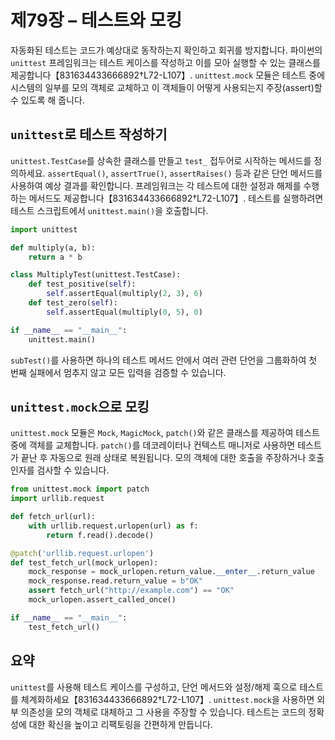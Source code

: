 # 제79장 – 테스트와 모킹

자동화된 테스트는 코드가 예상대로 동작하는지 확인하고 회귀를 방지합니다. 파이썬의 `unittest` 프레임워크는 테스트 케이스를 작성하고 이를 모아 실행할 수 있는 클래스를 제공합니다【831634433666892†L72-L107】. `unittest.mock` 모듈은 테스트 중에 시스템의 일부를 모의 객체로 교체하고 이 객체들이 어떻게 사용되는지 주장(assert)할 수 있도록 해 줍니다.

## `unittest`로 테스트 작성하기

`unittest.TestCase`를 상속한 클래스를 만들고 `test_` 접두어로 시작하는 메서드를 정의하세요. `assertEqual()`, `assertTrue()`, `assertRaises()` 등과 같은 단언 메서드를 사용하여 예상 결과를 확인합니다. 프레임워크는 각 테스트에 대한 설정과 해제를 수행하는 메서드도 제공합니다【831634433666892†L72-L107】. 테스트를 실행하려면 테스트 스크립트에서 `unittest.main()`을 호출합니다.

```python
import unittest

def multiply(a, b):
    return a * b

class MultiplyTest(unittest.TestCase):
    def test_positive(self):
        self.assertEqual(multiply(2, 3), 6)
    def test_zero(self):
        self.assertEqual(multiply(0, 5), 0)

if __name__ == "__main__":
    unittest.main()
```

`subTest()`를 사용하면 하나의 테스트 메서드 안에서 여러 관련 단언을 그룹화하여 첫 번째 실패에서 멈추지 않고 모든 입력을 검증할 수 있습니다.

## `unittest.mock`으로 모킹

`unittest.mock` 모듈은 `Mock`, `MagicMock`, `patch()`와 같은 클래스를 제공하여 테스트 중에 객체를 교체합니다. `patch()`를 데코레이터나 컨텍스트 매니저로 사용하면 테스트가 끝난 후 자동으로 원래 상태로 복원됩니다. 모의 객체에 대한 호출을 주장하거나 호출 인자를 검사할 수 있습니다.

```python
from unittest.mock import patch
import urllib.request

def fetch_url(url):
    with urllib.request.urlopen(url) as f:
        return f.read().decode()

@patch('urllib.request.urlopen')
def test_fetch_url(mock_urlopen):
    mock_response = mock_urlopen.return_value.__enter__.return_value
    mock_response.read.return_value = b"OK"
    assert fetch_url("http://example.com") == "OK"
    mock_urlopen.assert_called_once()

if __name__ == "__main__":
    test_fetch_url()
```

## 요약

`unittest`를 사용해 테스트 케이스를 구성하고, 단언 메서드와 설정/해제 훅으로 테스트를 체계화하세요【831634433666892†L72-L107】. `unittest.mock`을 사용하면 외부 의존성을 모의 객체로 대체하고 그 사용을 주장할 수 있습니다. 테스트는 코드의 정확성에 대한 확신을 높이고 리팩토링을 간편하게 만듭니다.